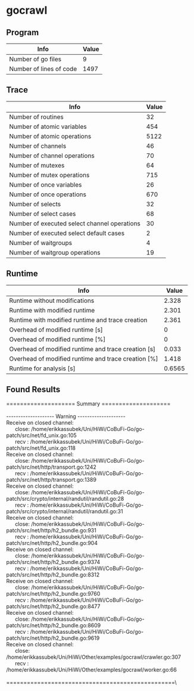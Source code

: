 # gocrawl

## Program 
| Info | Value |
| - | - |
| Number of go files | 9|
| Number of lines of code |1497|
## Trace 
| Info | Value |
| - | - |
| Number of routines | 32|
| Number of atomic variables | 454|
| Number of atomic operations | 5122|
| Number of channels | 46|
| Number of channel operations | 70|
| Number of mutexes | 64|
| Number of mutex operations | 715|
| Number of once variables | 26|
| Number of once operations | 670|
| Number of selects | 32|
| Number of select cases | 68|
| Number of executed select channel operations | 30|
| Number of executed select default cases | 2|
| Number of waitgroups | 4|
| Number of waitgroup operations | 19|
## Runtime 
| Info | Value |
| - | - |
| Runtime without modifications | 2.328|
| Runtime with modified runtime | 2.301|
| Runtime with modified runtime and trace creation | 2.361|
| Overhead of modified runtime [s] | 0|
| Overhead of modified runtime [\%] | 0|
| Overhead of modified runtime and trace creation [s] | 0.033|
| Overhead of modified runtime and trace creation [\%] | 1.418|
| Runtime for analysis [s] | 0.6565|
## Found Results
==================== Summary ====================\
\
-------------------- Warning --------------------\
Receive on closed channel:\
&nbsp;&nbsp;&nbsp;&nbsp;&nbsp;&nbsp;close: /home/erikkassubek/Uni/HiWi/CoBuFi-Go/go-patch/src/net/fd_unix.go:105\
&nbsp;&nbsp;&nbsp;&nbsp;&nbsp;&nbsp;recv : /home/erikkassubek/Uni/HiWi/CoBuFi-Go/go-patch/src/net/fd_unix.go:118\
Receive on closed channel:\
&nbsp;&nbsp;&nbsp;&nbsp;&nbsp;&nbsp;close: /home/erikkassubek/Uni/HiWi/CoBuFi-Go/go-patch/src/net/http/transport.go:1242\
&nbsp;&nbsp;&nbsp;&nbsp;&nbsp;&nbsp;recv : /home/erikkassubek/Uni/HiWi/CoBuFi-Go/go-patch/src/net/http/transport.go:1389\
Receive on closed channel:\
&nbsp;&nbsp;&nbsp;&nbsp;&nbsp;&nbsp;close: /home/erikkassubek/Uni/HiWi/CoBuFi-Go/go-patch/src/crypto/internal/randutil/randutil.go:28\
&nbsp;&nbsp;&nbsp;&nbsp;&nbsp;&nbsp;recv : /home/erikkassubek/Uni/HiWi/CoBuFi-Go/go-patch/src/crypto/internal/randutil/randutil.go:31\
Receive on closed channel:\
&nbsp;&nbsp;&nbsp;&nbsp;&nbsp;&nbsp;close: /home/erikkassubek/Uni/HiWi/CoBuFi-Go/go-patch/src/net/http/h2_bundle.go:931\
&nbsp;&nbsp;&nbsp;&nbsp;&nbsp;&nbsp;recv : /home/erikkassubek/Uni/HiWi/CoBuFi-Go/go-patch/src/net/http/h2_bundle.go:904\
Receive on closed channel:\
&nbsp;&nbsp;&nbsp;&nbsp;&nbsp;&nbsp;close: /home/erikkassubek/Uni/HiWi/CoBuFi-Go/go-patch/src/net/http/h2_bundle.go:9374\
&nbsp;&nbsp;&nbsp;&nbsp;&nbsp;&nbsp;recv : /home/erikkassubek/Uni/HiWi/CoBuFi-Go/go-patch/src/net/http/h2_bundle.go:8312\
Receive on closed channel:\
&nbsp;&nbsp;&nbsp;&nbsp;&nbsp;&nbsp;close: /home/erikkassubek/Uni/HiWi/CoBuFi-Go/go-patch/src/net/http/h2_bundle.go:9760\
&nbsp;&nbsp;&nbsp;&nbsp;&nbsp;&nbsp;recv : /home/erikkassubek/Uni/HiWi/CoBuFi-Go/go-patch/src/net/http/h2_bundle.go:8477\
Receive on closed channel:\
&nbsp;&nbsp;&nbsp;&nbsp;&nbsp;&nbsp;close: /home/erikkassubek/Uni/HiWi/CoBuFi-Go/go-patch/src/net/http/h2_bundle.go:8609\
&nbsp;&nbsp;&nbsp;&nbsp;&nbsp;&nbsp;recv : /home/erikkassubek/Uni/HiWi/CoBuFi-Go/go-patch/src/net/http/h2_bundle.go:9619\
Receive on closed channel:\
&nbsp;&nbsp;&nbsp;&nbsp;&nbsp;&nbsp;close: /home/erikkassubek/Uni/HiWi/Other/examples/gocrawl/crawler.go:307\
&nbsp;&nbsp;&nbsp;&nbsp;&nbsp;&nbsp;recv : /home/erikkassubek/Uni/HiWi/Other/examples/gocrawl/worker.go:66\
\
=================================================\
